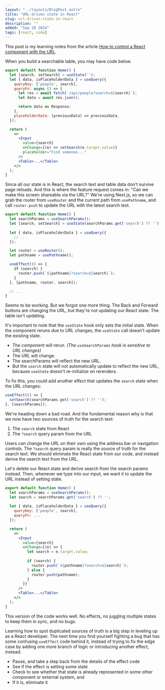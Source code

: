 ```yaml
---
layout: "../layouts/BlogPost.astro"
title: "URL-driven state in React"
slug: url-driven-state-in-react
description: ""
added: "Sep 28 2024"
tags: [react, code]
---
```


This post is my learning notes from the article [How to control a React component with the URL](https://buildui.com/posts/how-to-control-a-react-component-with-the-url).

When you build a searchable table, you may have code below.

```jsx
export default function Home() {
  let [search, setSearch] = useState('');
  let { data, isPlaceholderData } = useQuery({
    queryKey: ['people', search],
    queryFn: async () => {
      let res = await fetch(`/api/people?search=${search}`);
      let data = await res.json();

      return data as Response;
    },
    placeholderData: (previousData) => previousData,
  });

  return (
    <>
      <Input
        value={search} 
        onChange={(e) => setSearch(e.target.value)} 
        placeholder="Find someone..."
      />
      <Table>...</Table>
    </>
  );
}
```

Since all our state is in React, the search text and table data don't survive page reloads. And this is where the feature request comes in: "Can we make this screen shareable via the URL?" We're using Next.js, so we can grab the router from `useRouter` and the current path from `usePathname`, and call `router.push` to update the URL with the latest search text.

```jsx
export default function Home() {
  let searchParams = useSearchParams(); 
  let [search, setSearch] = useState(searchParams.get('search') ?? ''); 
  
  let { data, isPlaceholderData } = useQuery({
    // ...
  });

  let router = useRouter();
  let pathname = usePathname();

  useEffect(() => {
    if (search) {
      router.push(`${pathname}?search=${search}`);
    }
  }, [pathname, router, search]);

  // ...
}
```

Seems to be working. But we forgot one more thing. The Back and Forward buttons are changing the URL, but they're not updating our React state. The table isn't updating.

It's important to note that the `useState` hook only sets the initial state. When the component reruns due to URL changes, the `useState` call doesn't update the existing state.
- The component will rerun. *(The `useSearchParams` hook is sensitive to URL changes)*
- The URL will change.
- The searchParams will reflect the new URL.
- But the `search` state will not automatically update to reflect the new URL, because `useState` doesn't re-initialize on rerenders.

To fix this, you could add another effect that updates the `search` state when the URL changes:

```jsx
useEffect(() => {
  setSearch(searchParams.get('search') ?? '');
}, [searchParams]);
```

We're heading down a bad road. And the fundamental reason why is that we now have two sources of truth for the search text:
1. The `search` state from React
2. The `?search` query param from the URL

Users can change the URL on their own using the address bar or navigation controls. The `?search` query param is really the source of truth for the search text. We should eliminate the React state from our code, and instead derive the search text from the URL.

Let's delete our React state and derive search from the search params instead. Then, whenever we type into our input, we want it to update the URL instead of setting state.

```jsx
export default function Home() {
  let searchParams = useSearchParams();
  let search = searchParams.get('search') ?? '';
  
  let { data, isPlaceholderData } = useQuery({
    queryKey: ['people', search],
    queryFn: ...
  });

  return (
    <>      
      <Input
        value={search}
        onChange={(e) => {
          let search = e.target.value;
          
          if (search) {
            router.push(`${pathname}?search=${search}`);
          } else { 
            router.push(pathname); 
          }
        }}
      />
      <Table>...</Table>
    </>
  );
}
```

This version of the code works well. No effects, no juggling multiple states to keep them in sync, and no bugs.

Learning how to spot duplicated sources of truth is a big step in leveling up as a React developer. The next time you find yourself fighting a bug that has some confusing `useEffect` code behind it, instead of trying to fix the edge case by adding one more branch of logic or introducing another effect, instead:
- Pause, and take a step back from the details of the effect code
- See if the effect is setting some state
- Check to see whether that state is already represented in some other component or external system, and
- If it is, eliminate it

